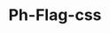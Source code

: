 # Ph-Flag-css
<!DOCTYPE html>
<html lang="en">
<head>
    <meta charset="UTF-8">
    <meta name="viewport" content="width=device-width, initial-scale=1.0">
    <title>Philippine Flag</title>
    <style>
        h1 {
            text-align: center;
        }
        .flag {
            position: relative;
            border: 5px solid black;
            height: 600px;
            width: 900px;
        }

        .blue {
            height: 300px;
            width: 900px;
            background-color: blue;
            position: relative;
        }

        .red {
            height: 300px;
            width: 900px;
            background-color: red;
            position: relative;
        }

        .white {
            height: 0;
            width: 0;
            border-left: 400px solid white;
            border-top: 300px solid transparent;
            border-bottom: 300px solid transparent;
            position: absolute;
            top: 0px;
            z-index: 2;
        }

        .sun {
            height: 100px;
            width: 100px;
            background-color: gold;
            border-radius: 50%;
            position: absolute;
            top: 250px;
            left: 80px;
            z-index: 2;
        }

        .ray1 {
            height: 0;
            width: 0;
            border-left: 8px solid transparent;
            border-right: 8px solid transparent;
            border-bottom: 25px solid gold;
            position: absolute;
            top: 220.2px;
            left: 122px;
            z-index: 2;
        }

        .ray2 {
            height: 0;
            width: 0;
            border-left: 8px solid transparent;
            border-right: 8px solid transparent;
            border-bottom: 25px solid gold;
            position: absolute;
            top: 239px;
            left: 169px;
            z-index: 2;
            rotate: 45deg;
        }

        .ray3 {
            height: 0;
            width: 0;
            border-left: 25px solid gold;
            border-top: 8px solid transparent;
            border-bottom: 8px solid transparent;
            position: absolute;
            top: 292px;
            left: 185px;
            z-index: 2;
        }

        .ray4 {
            height: 0;
            width: 0;
            border-left: 8px solid transparent;
            border-right: 8px solid transparent;
            border-bottom: 25px solid gold;
            position: absolute;
            top: 335px;
            left: 169px;
            z-index: 2;
            rotate: 135deg;
        }

        .ray5 {
            height: 0;
            width: 0;
            border-left: 8px solid transparent;
            border-right: 8px solid transparent;
            border-top: 25px solid gold;
            position: absolute;
            top: 355px;
            left: 122px;
            z-index: 2;
        }

        .ray6 {
            height: 0;
            width: 0;
            border-left: 8px solid transparent;
            border-right: 8px solid transparent;
            border-bottom: 25px solid gold;
            position: absolute;
            top: 335px;
            left: 74px;
            z-index: 2;
            rotate: -135deg;
        }

        .ray7 {
            height: 0;
            width: 0;
            border-right: 25px solid gold;
            border-top: 8px solid transparent;
            border-bottom: 8px solid transparent;
            position: absolute;
            top: 292px;
            left: 50.2px;
            z-index: 2;
        }  
        
        .ray8 {
            height: 0;
            width: 0;
            border-left: 8px solid transparent;
            border-right: 8px solid transparent;
            border-bottom: 25px solid gold;
            position: absolute;
            top: 239px;
            left: 74px;
            z-index: 2;
            rotate: -45deg;
        }

        .star1 {
            position: absolute;
            top: 58px;
            left: 7px;
            z-index: 2;
            rotate: -30deg;            
        }

        .star2 {
            position: absolute;
            top: 280px;
            left: 350px;
            z-index: 2;
            rotate: 90deg;
        }

        .star3 {
            position: absolute;
            top: 560px;
            left: 40px;
            z-index: 2;
            rotate: -150deg;
        }

        .star {
            position: absolute;
            border-left: 20px solid transparent;
            border-right: 20px solid transparent;
            border-bottom: 14px solid gold;
            transform: rotate(35deg);
            z-index: 3;
        }

        .star::before {
            position: absolute;
            content: '';
            top: -9px;
            left: -11px;
            border-left: 6px solid transparent;
            border-right: 6px solid transparent;
            border-bottom: 16px solid gold;
            transform: rotate(-35deg);
            z-index: 3;
        }

        .star::after {
            position: absolute;
            content: '';
            top: 1px;
            left: -20px;
            border-left: 20px solid transparent;
            border-right: 20px solid transparent;
            border-bottom: 14px solid gold;
            transform: rotate(-70deg);
            z-index: 3;
        }

    </style>
</head>
<body>
    <h1>Flag of Philippines</h1>
    <div class="flag">
        <div class="blue"></div>
        <div class="red"></div>
        <div class="white"></div>
        <div class="sun"></div>
        <div class="sun-ray">
            <div class="ray1"></div>
            <div class="ray2"></div>
            <div class="ray3"></div>
            <div class="ray4"></div>
            <div class="ray5"></div>
            <div class="ray6"></div>
            <div class="ray7"></div>
            <div class="ray8"></div>
        </div>
        <div class="star1">
            <div class="star"></div>
        </div>
        <div class="star2">
            <div class="star"></div>
        </div>
        <div class="star3">
            <div class="star"></div>
        </div>
        <div class="ruler"></div>
    </div>
</body>
</html>
